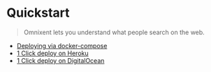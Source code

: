 # Quickstart

> Omnixent lets you understand what people search on the web.

- [Deploying via docker-compose](deploy/docker-compose.md)
- [1 Click deploy on Heroku](deploy/heroku.md)
- [1 Click deploy on DigitalOcean](deploy/heroku.md)